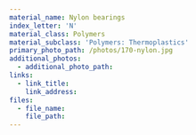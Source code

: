 ```yaml
---
material_name: Nylon bearings
index_letter: 'N'
material_class: Polymers
material_subclass: 'Polymers: Thermoplastics'
primary_photo_path: /photos/170-nylon.jpg
additional_photos:
  - additional_photo_path:
links:
  - link_title:
    link_address:
files:
  - file_name:
    file_path:
---
```



